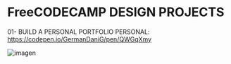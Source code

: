 # FreeCODECAMP DESIGN PROJECTS

01- BUILD A PERSONAL PORTFOLIO PERSONAL: https://codepen.io/GermanDaniG/pen/QWGqXmy

![imagen](https://user-images.githubusercontent.com/52635113/112043107-12c7c700-8b27-11eb-9ac7-80393d8cfa9f.png)

